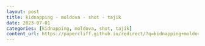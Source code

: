 ```yaml
---
layout: post
title: kidnapping · moldova · shot · tajik
date: 2023-07-01
categories: [kidnapping, moldova, shot, tajik]
content_url: https://papercliff.github.io/redirect/?q=kidnapping+moldova+shot+tajik&tbs=cdr:1,cd_min:6/30/2023,cd_max:7/2/2023
---
```

